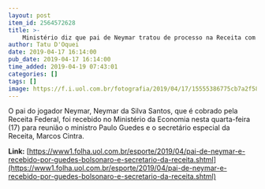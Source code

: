 ```yaml
---
layout: post
item_id: 2564572628
title: >-
    Ministério diz que pai de Neymar tratou de processo na Receita com Guedes
author: Tatu D'Oquei
date: 2019-04-17 16:14:00
pub_date: 2019-04-17 16:14:00
time_added: 2019-04-19 07:43:01
categories: []
tags: []
image: https://f.i.uol.com.br/fotografia/2019/04/17/15555386775cb7a2f582540_1555538677_3x2_md.jpg
---
```


O pai do jogador Neymar, Neymar da Silva Santos, que é cobrado pela Receita Federal, foi recebido no Ministério da Economia nesta quarta-feira (17) para reunião o ministro Paulo Guedes e o secretário especial da Receita, Marcos Cintra.

**Link:** [https://www1.folha.uol.com.br/esporte/2019/04/pai-de-neymar-e-recebido-por-guedes-bolsonaro-e-secretario-da-receita.shtml](https://www1.folha.uol.com.br/esporte/2019/04/pai-de-neymar-e-recebido-por-guedes-bolsonaro-e-secretario-da-receita.shtml)


